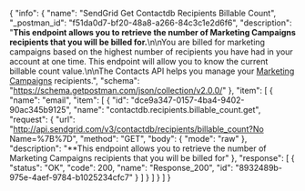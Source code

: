 {
  "info": {
    "name": "SendGrid Get Contactdb Recipients Billable Count",
    "_postman_id": "f51da0d7-bf20-48a8-a266-84c3c1e2d6f6",
    "description": "**This endpoint allows you to retrieve the number of Marketing Campaigns recipients that you will be billed for.**\n\nYou are billed for marketing campaigns based on the highest number of recipients you have had in your account at one time. This endpoint will allow you to know the current billable count value.\n\nThe Contacts API helps you manage your [Marketing Campaigns](https://sendgrid.com/docs/User_Guide/Marketing_Campaigns/index.html) recipients.",
    "schema": "https://schema.getpostman.com/json/collection/v2.0.0/"
  },
  "item": [
    {
      "name": "email",
      "item": [
        {
          "id": "dce9a347-0157-4ba4-9402-90ac345b9125",
          "name": "contactdb.recipients.billable_count.get",
          "request": {
            "url": "http://api.sendgrid.com/v3/contactdb/recipients/billable_count?No Name=%7B%7D",
            "method": "GET",
            "body": {
              "mode": "raw"
            },
            "description": "**This endpoint allows you to retrieve the number of Marketing Campaigns recipients that you will be billed for"
          },
          "response": [
            {
              "status": "OK",
              "code": 200,
              "name": "Response_200",
              "id": "8932489b-975e-4aef-9784-b1025234cfc7"
            }
          ]
        }
      ]
    }
  ]
}